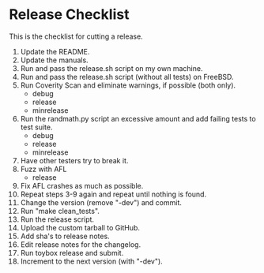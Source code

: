 # Release Checklist

This is the checklist for cutting a release.

1.	Update the README.
2.	Update the manuals.
3.	Run and pass the release.sh script on my own machine.
4.	Run and pass the release.sh script (without all tests) on FreeBSD.
5.	Run Coverity Scan and eliminate warnings, if possible (both only).
	* debug
	* release
	* minrelease
6.	Run the randmath.py script an excessive amount and add failing tests to
	test suite.
	* debug
	* release
	* minrelease
7.	Have other testers try to break it.
8.	Fuzz with AFL
	* release
9.	Fix AFL crashes as much as possible.
10.	Repeat steps 3-9 again and repeat until nothing is found.
11.	Change the version (remove "-dev") and commit.
12.	Run "make clean_tests".
13.	Run the release script.
14.	Upload the custom tarball to GitHub.
15.	Add sha's to release notes.
16.	Edit release notes for the changelog.
17.	Run toybox release and submit.
18.	Increment to the next version (with "-dev").
